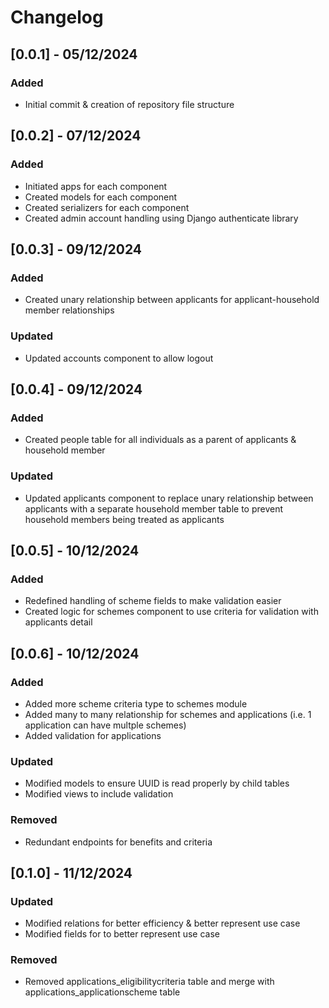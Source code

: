 # Changelog

## [0.0.1] - 05/12/2024
### Added
- Initial commit & creation of repository file structure

## [0.0.2] - 07/12/2024
### Added
- Initiated apps for each component
- Created models for each component
- Created serializers for each component
- Created admin account handling using Django authenticate library

## [0.0.3] - 09/12/2024
### Added
- Created unary relationship between applicants for applicant-household member relationships
### Updated
- Updated accounts component to allow logout

## [0.0.4] - 09/12/2024
### Added
- Created people table for all individuals as a parent of applicants & household member 
### Updated
- Updated applicants component to replace unary relationship between applicants with a separate household member table to prevent household members being treated as applicants

## [0.0.5] - 10/12/2024
### Added
- Redefined handling of scheme fields to make validation easier
- Created logic for schemes component to use criteria for validation with applicants detail

## [0.0.6] - 10/12/2024
### Added
- Added more scheme criteria type to schemes module
- Added many to many relationship for schemes and applications (i.e. 1 application can have multple schemes)
- Added validation for applications
### Updated
- Modified models to ensure UUID is read properly by child tables
- Modified views to include validation
### Removed
- Redundant endpoints for benefits and criteria

## [0.1.0] - 11/12/2024
### Updated
- Modified relations for better efficiency & better represent use case
- Modified fields for to better represent use case
### Removed
- Removed applications_eligibilitycriteria table and merge with applications_applicationscheme table
